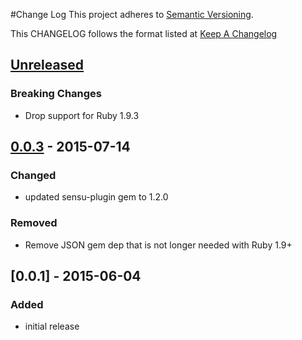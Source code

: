 #Change Log
This project adheres to [Semantic Versioning](http://semver.org/).

This CHANGELOG follows the format listed at [Keep A Changelog](http://keepachangelog.com/)

## [Unreleased]
### Breaking Changes
- Drop support for Ruby 1.9.3

## [0.0.3] - 2015-07-14
### Changed
- updated sensu-plugin gem to 1.2.0

### Removed
- Remove JSON gem dep that is not longer needed with Ruby 1.9+

## [0.0.1] - 2015-06-04
### Added
- initial release

[Unreleased]: https://github.com/sensu-plugins/sensu-plugins-monit/compare/0.0.3...HEAD
[0.0.3]: https://github.com/sensu-plugins/sensu-plugins-monit/compare/0.0.1...0.0.3
[0.0.2]: https://github.com/sensu-plugins/sensu-plugins-monit/compare/0.0.1...0.0.2
